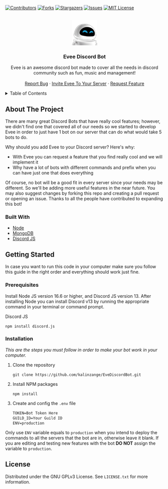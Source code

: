 <div id="top"></div>

<!-- PROJECT SHIELDS -->
[![Contributors][contributors-shield]][contributors-url]
[![Forks][forks-shield]][forks-url]
[![Stargazers][stars-shield]][stars-url]
[![Issues][issues-shield]][issues-url]
[![MIT License][license-shield]][license-url]


<!-- PROJECT LOGO -->
<br />
<div align="center">
  <a href="">
    <img src="assets/evee.png" alt="Logo" width="80" height="80">
  </a>

  <h3 align="center">Evee Discord Bot</h3>

  <p align="center">
    Evee is an awesome discord bot made to cover all the needs in discord community such as fun, music and management!
    <br />
    <br />
    <a href="https://github.com/diogodeese/Evee/issues">Report Bug</a>
    ·
    <a href="https://discord.com/api/oauth2/authorize?client_id=775530325572976640&permissions=8&scope=bot">Invite Evee To Your Server</a>
    ·
    <a href="https://github.com/diogodeese/Evee/issues">Request Feature</a>
  </p>
</div>


<!-- TABLE OF CONTENTS -->
<details>
  <summary>Table of Contents</summary>
  <ol>
    <li>
      <a href="#about-the-project">About The Project</a>
      <ul>
        <li><a href="#built-with">Built With</a></li>
      </ul>
    </li>
    <li>
      <a href="#getting-started">Getting Started</a>
      <ul>
        <li><a href="#prerequisites">Prerequisites</a></li>
        <li><a href="#installation">Installation</a></li>
      </ul>
    </li>
    <li><a href="#license">License</a></li>
  </ol>
</details>


<!-- ABOUT THE PROJECT -->
## About The Project

There are many great Discord Bots that have really cool features; however, we didn't find one that covered all of our needs so we started to develop Evee in order to just have 1 bot on our server that can do what would take 5 bots to do.

Why should you add Evee to your Discord server? Here's why:
* With Evee you can request a feature that you find really cool and we will implement it
* Why have a lot of bots with different commands and prefix when you can have just one that does everything

Of course, no bot will be a good fit in every server since your needs may be different. So we'll be adding more useful features in the near future. You may also suggest changes by forking this repo and creating a pull request or opening an issue. Thanks to all the people have contributed to expanding this bot!


<!-- BUILT WITH -->
### Built With

* [Node](https://nodejs.org/)
* [MongoDB](https://www.mongodb.com/)
* [Discord JS](https://discord.js.org/)


<!-- GETTING STARTED -->
## Getting Started

In case you want to run this code in your computer make sure you follow this guide in the right order and everything should work just fine.


<!-- PREREQUISITES -->
### Prerequisites

Install Node JS version 16.6 or higher, and Discord JS version 13. After installing Node you can install Discord v13 by running the appropriate command in your terminal or command prompt.

Discord JS

```
npm install discord.js
```


<!-- INSTALLATION -->
### Installation

_This are the steps you must follow in order to make your bot work in your computer._

1. Clone the repository
   ```
   git clone https://github.com/kalinzange/EveDiscordBot.git
   ```
2. Install NPM packages
   ```
   npm install
   ```
3. Create and config the `.env` file   
   ```
   TOKEN=Bot Token Here
   GUILD_ID=Your Guild ID
   ENV=production
   ```
Only use `ENV` variable equals to `production` when you intend to deploy the commands to all the servers that the bot are in, otherwise leave it blank. If you are editing and testing new features with the bot **DO NOT** assign the variable to `production`.  

<!-- LICENSE -->
## License

Distributed under the GNU GPLv3 License. See `LICENSE.txt` for more information.


<!-- MARKDOWN LINKS & IMAGES -->
<!-- https://www.markdownguide.org/basic-syntax/#reference-style-links -->
[contributors-shield]: https://img.shields.io/github/contributors/diogodeese/Evee.svg?style=for-the-badge
[contributors-url]: https://github.com/diogodeese/Evee/graphs/contributors
[forks-shield]: https://img.shields.io/github/forks/diogodeese/Evee.svg?style=for-the-badge
[forks-url]: https://github.com/diogodeese/Evee/network/members
[stars-shield]: https://img.shields.io/github/stars/diogodeese/Evee.svg?style=for-the-badge
[stars-url]: https://github.com/diogodeese/Evee/stargazers
[issues-shield]: https://img.shields.io/github/issues/diogodeese/Evee.svg?style=for-the-badge
[issues-url]: https://github.com/diogodeese/Evee/issues
[license-shield]: https://img.shields.io/github/license/diogodeese/Evee.svg?style=for-the-badge
[license-url]: https://github.com/diogodeese/Evee/blob/main/LICENSE
